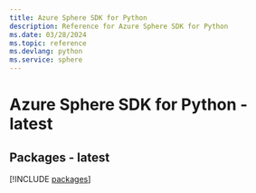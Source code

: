 ```yaml
---
title: Azure Sphere SDK for Python
description: Reference for Azure Sphere SDK for Python
ms.date: 03/28/2024
ms.topic: reference
ms.devlang: python
ms.service: sphere
---
```

# Azure Sphere SDK for Python - latest
## Packages - latest
[!INCLUDE [packages](sphere-index.md)]